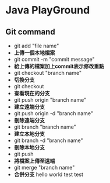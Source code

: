 # Java PlayGround
## Git command
* git add "file name"  
* **上傳一個本地檔案**
* git commit -m "commit message"  
* **給上傳的檔案加上commit表示修改重點**
* git checkout "branch name" 
* **切換分支**
* git checkout 
* **查看現在的分支**
* git push origin "branch name" 
* **建立遠端分支**
* git push origin -d "branch name" 
* **刪除遠端分支**
* git branch "branch name"  
* **建立本地分支**
* git branch -d "branch name" 
* **刪除本地分支**
* git push 
* **將檔案上傳至遠端**
* git merge "branch name" 
* **合併分支**
hello world
test test 
